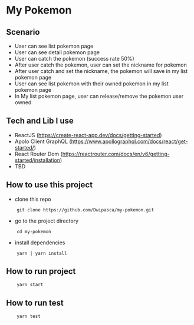 # My Pokemon

## Scenario

- User can see list pokemon page
- User can see detail pokemon page
- User can catch the pokemon (success rate 50%)
- After user catch the pokemon, user can set the nickname for pokemon
- After user catch and set the nickname, the pokemon will save in my list pokemon page
- User can see list pokemon with their owned pokemon in my list pokemon page
- In My list pokemon page, user can release/remove the pokemon user owned

## Tech and Lib I use

- ReactJS (https://create-react-app.dev/docs/getting-started)
- Apolo Client GraphQL (https://www.apollographql.com/docs/react/get-started/)
- React Router Dom (https://reactrouter.com/docs/en/v6/getting-started/installation)
- TBD

## How to use this project

- clone this repo

```
    git clone https://github.com/Dwipasca/my-pokemon.git
```

- go to the project directory

```
    cd my-pokemon
```

- install dependencies

```
    yarn | yarn install
```

## How to run project

```
    yarn start
```

## How to run test

```
    yarn test
```
